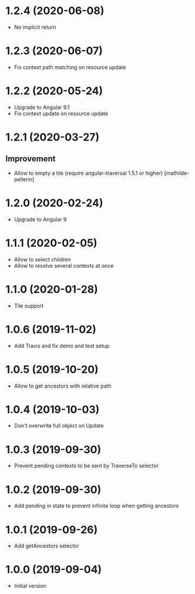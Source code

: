 # 1.2.4 (2020-06-08)

- No implicit return

# 1.2.3 (2020-06-07)

- Fix context path matching on resource update 

# 1.2.2 (2020-05-24)

- Upgrade to Angular 9.1
- Fix context update on resource update 

# 1.2.1 (2020-03-27)

## Improvement

- Allow to empty a tile (require angular-traversal 1.5.1 or higher) [mathilde-pellerin]

# 1.2.0 (2020-02-24)

- Upgrade to Angular 9

# 1.1.1 (2020-02-05)

- Allow to select children
- Allow to resolve several contexts at once

# 1.1.0 (2020-01-28)

- Tile support

# 1.0.6 (2019-11-02)

- Add Travis and fix demo and test setup

# 1.0.5 (2019-10-20)

- Allow to get ancestors with relative path

# 1.0.4 (2019-10-03)

- Don't overwrite full object on Update

# 1.0.3 (2019-09-30)

- Prevent pending contexts to be sent by TraverseTo selector

# 1.0.2 (2019-09-30)

- Add pending in state to prevent infinite loop when getting ancestors

# 1.0.1 (2019-09-26)

- Add getAncestors selector

# 1.0.0 (2019-09-04)

- Initial version
